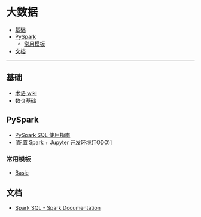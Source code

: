 大数据
===

- [基础](#基础)
- [PySpark](#pyspark)
    - [常用模板](#常用模板)
- [文档](#文档)

---

## 基础
- [术语 wiki](./_archives/2022/07/大数据术语wiki.md)
- [数仓基础](./_archives/2022/07/数仓基础.md)


## PySpark
- [PySpark SQL 使用指南](./_archives/2022/07/pyspark_sql使用指南.md)
- [配置 Spark + Jupyter 开发环境(TODO)]

### 常用模板
- [Basic](./_archives/2022/07/pyspark_sql_temp_basic.ipynb)

## 文档
- [Spark SQL - Spark Documentation](https://spark.apache.org/docs/latest/sql-programming-guide.html)